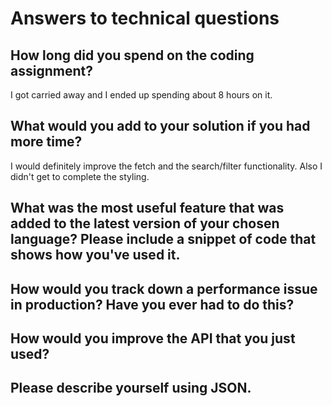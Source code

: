 # Answers to technical questions
## How long did you spend on the coding assignment?
I got carried away and I ended up spending about 8 hours on it.

## What would you add to your solution if you had more time? 
I would definitely improve the fetch and the search/filter functionality.
Also I didn't get to complete the styling.

## What was the most useful feature that was added to the latest version of your chosen language? Please include a snippet of code that shows how you've used it.


## How would you track down a performance issue in production? Have you ever had to do this?

## How would you improve the API that you just used?

## Please describe yourself using JSON.
